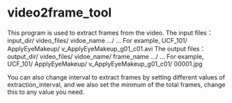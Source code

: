# video2frame_tool
This program is used to extract frames from the video.
The input files：
input_dir/
         video_files/
                    vidoe_name
         .../
            ...
For example,
UCF_101/
       ApplyEyeMakeup/
                      v_ApplyEyeMakeup_g01_c01.avi
The output files：
output_dir/
         video_files/
                    vidoe_name/
                              frame_name
         .../
            ...
For example,
UCF_101/
       ApplyEyeMakeup/
                      v_ApplyEyeMakeup_g01_c01/
                                              00001.jpg
                                              
 
You can also change interval to extract frames by setting different values of extraction_interval, and we also set the minmum of the total frames, change this to any value you need.
